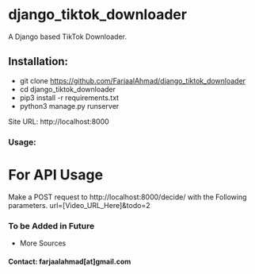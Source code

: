 # django_tiktok_downloader
A Django based TikTok Downloader. 

## Installation:
- git clone https://github.com/FarjaalAhmad/django_tiktok_downloader
- cd django_tiktok_downloader
- pip3 install -r requirements.txt
- python3 manage.py runserver

Site URL: http://localhost:8000

### Usage:
For API Usage
=============
Make a POST request to http://localhost:8000/decide/ with the Following parameters.
url=[Video_URL_Here]&todo=2

### To be Added in Future
- More Sources

#### Contact: farjaalahmad[at]gmail.com
